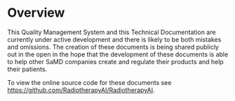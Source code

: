 # Overview

This Quality Management System and this Technical Documentation are currently
under active development and there is likely to be both mistakes and omissions.
The creation of these documents is being shared publicly out in the open in the
hope that the development of these documents is able to help other SaMD
companies create and regulate their products and help their patients.

To view the online source code for these documents see
<https://github.com/RadiotherapyAI/RadiotherapyAI>.
